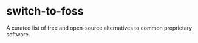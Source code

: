 # switch-to-foss
A curated list of free and open-source alternatives to common proprietary software.
